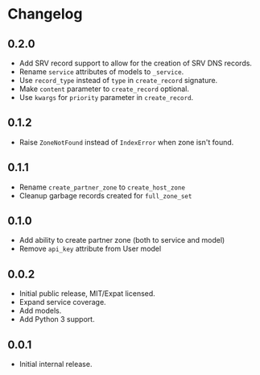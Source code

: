 # Changelog

## 0.2.0

* Add SRV record support to allow for the creation of SRV DNS records.
* Rename `service` attributes of models to `_service`.
* Use `record_type` instead of `type` in `create_record` signature.
* Make `content` parameter to `create_record` optional.
* Use `kwargs` for `priority` parameter in `create_record`.

## 0.1.2

* Raise `ZoneNotFound` instead of `IndexError` when zone isn't found.

## 0.1.1

* Rename `create_partner_zone` to `create_host_zone`
* Cleanup garbage records created for `full_zone_set`

## 0.1.0

* Add ability to create partner zone (both to service and model)
* Remove `api_key` attribute from User model

## 0.0.2

* Initial public release, MIT/Expat licensed.
* Expand service coverage.
* Add models.
* Add Python 3 support.

## 0.0.1

* Initial internal release.

